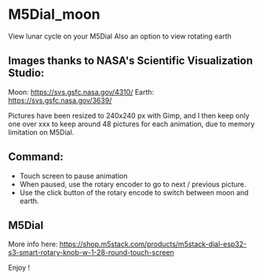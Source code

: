 # M5Dial_moon
View lunar cycle on your M5Dial
Also an option to view rotating earth

## Images thanks to NASA's Scientific Visualization Studio:
Moon: https://svs.gsfc.nasa.gov/4310/
Earth: https://svs.gsfc.nasa.gov/3639/

Pictures have been resized to 240x240 px with Gimp, and I then keep only one over xxx to keep around 48 pictures for each animation, due to memory limitation on M5Dial.

## Command:
- Touch screen to pause animation
- When paused, use the rotary encoder to go to next / previous picture.
- Use the click button of the rotary encode to switch between moon and earth.

## M5Dial
More info here: https://shop.m5stack.com/products/m5stack-dial-esp32-s3-smart-rotary-knob-w-1-28-round-touch-screen

Enjoy !
